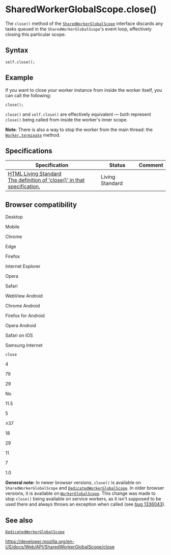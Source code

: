 SharedWorkerGlobalScope.close()
===============================

The `close()` method of the [`SharedWorkerGlobalScope`](../sharedworkerglobalscope) interface discards any tasks queued in the `SharedWorkerGlobalScope`'s event loop, effectively closing this particular scope.

Syntax
------

    self.close();

Example
-------

If you want to close your worker instance from inside the worker itself, you can call the following:

    close();

`close()` and `self.close()` are effectively equivalent — both represent `close()` being called from inside the worker's inner scope.

**Note**: There is also a way to stop the worker from the main thread: the [`Worker.terminate`](../worker/terminate) method.

Specifications
--------------

<table><thead><tr class="header"><th>Specification</th><th>Status</th><th>Comment</th></tr></thead><tbody><tr class="odd"><td><a href="https://html.spec.whatwg.org/multipage/#dom-sharedworkerglobalscope-close">HTML Living Standard<br />
<span class="small">The definition of 'close()' in that specification.</span></a></td><td><span class="spec-living">Living Standard</span></td><td></td></tr></tbody></table>

Browser compatibility
---------------------

Desktop

Mobile

Chrome

Edge

Firefox

Internet Explorer

Opera

Safari

WebView Android

Chrome Android

Firefox for Android

Opera Android

Safari on IOS

Samsung Internet

`close`

4

79

29

No

11.5

5

≤37

18

29

11

7

1.0

**General note:** In newer browser versions, `close()` is available on `SharedWorkerGlobalScope` and [`DedicatedWorkerGlobalScope`](../dedicatedworkerglobalscope/close). In older browser versions, it is available on [`WorkerGlobalScope`](../workerglobalscope/close). This change was made to stop `close()` being available on service workers, as it isn't supposed to be used there and always throws an exception when called (see [bug 1336043](https://bugzilla.mozilla.org/show_bug.cgi?id=1336043)).

See also
--------

[`DedicatedWorkerGlobalScope`](../dedicatedworkerglobalscope)

<a href="https://developer.mozilla.org/en-US/docs/Web/API/SharedWorkerGlobalScope/close" class="_attribution-link">https://developer.mozilla.org/en-US/docs/Web/API/SharedWorkerGlobalScope/close</a>
